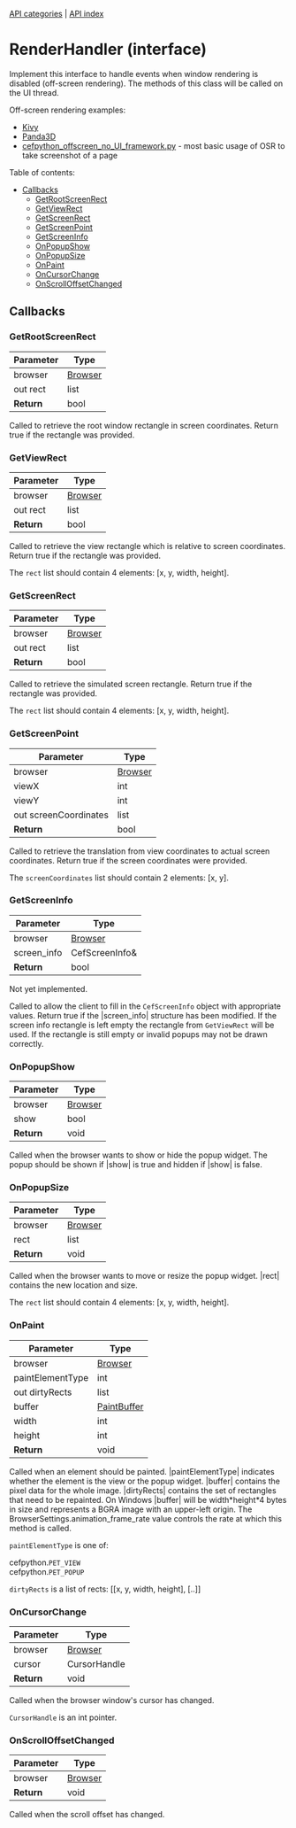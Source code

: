 [API categories](API-categories.md) | [API index](API-index.md)


# RenderHandler (interface)

Implement this interface to handle events when window rendering is disabled (off-screen rendering). The methods of this class will be called on the UI thread.

Off-screen rendering examples:
* [Kivy](Kivy)
* [Panda3D](Panda3D)
* [cefpython_offscreen_no_UI_framework.py](https://gist.github.com/stefanbacon/7b1571d57aee54aa9f8e9021b4848d06) - most basic usage of OSR to take screenshot of a page


Table of contents:
* [Callbacks](#callbacks)
  * [GetRootScreenRect](#getrootscreenrect)
  * [GetViewRect](#getviewrect)
  * [GetScreenRect](#getscreenrect)
  * [GetScreenPoint](#getscreenpoint)
  * [GetScreenInfo](#getscreeninfo)
  * [OnPopupShow](#onpopupshow)
  * [OnPopupSize](#onpopupsize)
  * [OnPaint](#onpaint)
  * [OnCursorChange](#oncursorchange)
  * [OnScrollOffsetChanged](#onscrolloffsetchanged)


## Callbacks


### GetRootScreenRect

| Parameter | Type |
| --- | --- |
| browser | [Browser](Browser.md) |
| out rect | list |
| __Return__ | bool |

Called to retrieve the root window rectangle in screen coordinates. Return true if the rectangle was provided.


### GetViewRect

| Parameter | Type |
| --- | --- |
| browser | [Browser](Browser.md) |
| out rect | list |
| __Return__ | bool |

Called to retrieve the view rectangle which is relative to screen coordinates. Return true if the rectangle was provided.

The `rect` list should contain 4 elements: [x, y, width, height].


### GetScreenRect

| Parameter | Type |
| --- | --- |
| browser | [Browser](Browser.md) |
| out rect | list |
| __Return__ | bool |

Called to retrieve the simulated screen rectangle. Return true if the rectangle was provided.

The `rect` list should contain 4 elements: [x, y, width, height].


### GetScreenPoint

| Parameter | Type |
| --- | --- |
| browser | [Browser](Browser.md) |
| viewX | int |
| viewY | int |
| out screenCoordinates | list |
| __Return__ | bool |

Called to retrieve the translation from view coordinates to actual screen coordinates. Return true if the screen coordinates were provided.

The `screenCoordinates` list should contain 2 elements: [x, y].


### GetScreenInfo

| Parameter | Type |
| --- | --- |
| browser | [Browser](Browser.md) |
| screen_info | CefScreenInfo& |
| __Return__ | bool |

Not yet implemented.

Called to allow the client to fill in the `CefScreenInfo` object with appropriate values. Return true if the |screen_info| structure has been modified. If the screen info rectangle is left empty the rectangle from `GetViewRect` will be used. If the rectangle is still empty or invalid popups may not be drawn correctly.


### OnPopupShow

| Parameter | Type |
| --- | --- |
| browser | [Browser](Browser.md) |
| show | bool |
| __Return__ | void |

Called when the browser wants to show or hide the popup widget. The popup should be shown if |show| is true and hidden if |show| is false.


### OnPopupSize

| Parameter | Type |
| --- | --- |
| browser | [Browser](Browser.md) |
| rect | list |
| __Return__ | void |

Called when the browser wants to move or resize the popup widget. |rect| contains the new location and size.

The `rect` list should contain 4 elements: [x, y, width, height].


### OnPaint

| Parameter | Type |
| --- | --- |
| browser | [Browser](Browser.md) |
| paintElementType | int |
| out  dirtyRects | list |
| buffer | [PaintBuffer](PaintBuffer.md) |
| width | int |
| height | int |
| __Return__ | void |

Called when an element should be painted. |paintElementType| indicates whether the element is the view or the popup widget. |buffer| contains the pixel data for the whole image. |dirtyRects| contains the set of rectangles that need to be repainted. On Windows |buffer| will be width\*height\*4 bytes in size and represents a BGRA image with an upper-left origin. The BrowserSettings.animation_frame_rate value controls the rate at which this method is called.

`paintElementType` is one of:

cefpython.`PET_VIEW`  
cefpython.`PET_POPUP`  

`dirtyRects` is a list of rects: [[x, y, width, height], [..]]


### OnCursorChange

| Parameter | Type |
| --- | --- |
| browser | [Browser](Browser.md) |
| cursor | CursorHandle |
| __Return__ | void |

Called when the browser window's cursor has changed.

`CursorHandle` is an int pointer.


### OnScrollOffsetChanged

| Parameter | Type |
| --- | --- |
| browser | [Browser](Browser.md) |
| __Return__ | void |

Called when the scroll offset has changed.
